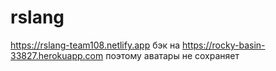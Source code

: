 # rslang

https://rslang-team108.netlify.app
бэк на https://rocky-basin-33827.herokuapp.com поэтому аватары не сохраняет
